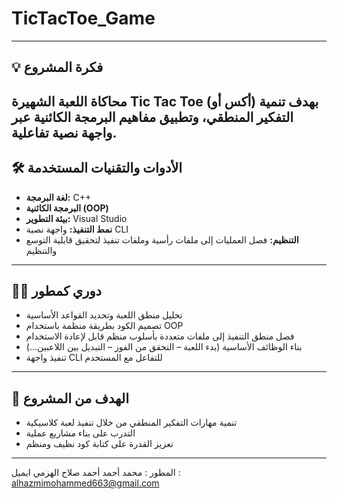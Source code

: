 # TicTacToe_Game
---

## 💡 فكرة المشروع  
محاكاة اللعبة الشهيرة Tic Tac Toe (أكس أو) بهدف تنمية التفكير المنطقي، وتطبيق مفاهيم البرمجة الكائنية عبر واجهة نصية تفاعلية.
---

## 🛠 الأدوات والتقنيات المستخدمة  
- **لغة البرمجة:** C++  
- **البرمجة الكائنية (OOP)**   
- **بيئة التطوير:** Visual Studio  
- **نمط التنفيذ:** واجهة نصية CLI  
- **التنظيم:** فصل العمليات إلى ملفات رأسية وملفات تنفيذ لتحقيق قابلية التوسع والتنظيم  
---

## 🧑‍💻 دوري كمطور  
- تحليل منطق اللعبة وتحديد القواعد الأساسية 
- تصميم الكود بطريقة منظمة باستخدام OOP
- فصل منطق التنفيذ إلى ملفات متعددة بأسلوب منظم قابل لإعادة الاستخدام  
- بناء الوظائف الأساسية (بدء اللعبة – التحقق من الفوز – التبديل بين اللاعبين...)
- تنفيذ واجهة CLI للتفاعل مع المستخدم  
---

## 🎯 الهدف من المشروع  
- تنمية مهارات التفكير المنطقي من خلال تنفيذ لعبة كلاسيكية
- التدرب على بناء مشاريع عملية
- تعزيز القدرة على كتابة كود نظيف ومنظم

---

المطور : محمد أحمد أحمد صلاح الهزمي
ايميل : alhazmimohammed663@gmail.com

